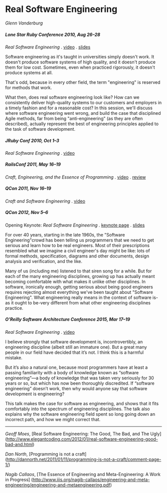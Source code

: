 # Real Software Engineering
*Glenn Vanderburg*


##### Lone Star Ruby Conference 2010, Aug 26–28
*Real Software Engineering*
. [video](http://www.youtube.com/watch?v=NP9AIUT9nos)
. [slides](http://cdn.oreillystatic.com/en/assets/1/event/40/Real%20Software%20Engineering%20Presentation.pdf)

Software engineering as it's taught in universities simply doesn't work. It
doesn't produce software systems of high quality, and it doesn't produce them
for low cost. Sometimes, even when practiced rigorously, it doesn't produce
systems at all.

That's odd, because in every other field, the term "engineering" is reserved
for methods that work.

What then, does real software engineering look like? How can we consistently
deliver high-quality systems to our customers and employers in a timely fashion
and for a reasonable cost? In this session, we'll discuss where software
engineering went wrong, and build the case that disciplined Agile methods, far
from being "anti-engineering" (as they are often described), actually represent
the best of engineering principles applied to the task of software development.


##### JRuby Conf 2010, Oct 1–3
*Real Software Engineering*
. [video](https://vimeo.com/16287115)


##### RailsConf 2011, May 16–19
*Craft, Engineering, and the Essence of Programming*
. [video](http://www.youtube.com/watch?v=LlTiMUzLMgM)
. [review](http://trevmex.com/post/5645499987/craft-engineering-and-the-essence-of-programming)


##### QCon 2011, Nov 16–19
*Craft and Software Engineering*
. [video](http://www.infoq.com/presentations/Craft-and-Software-Engineering)


##### QCon 2012, Nov 5–6
Opening Keynote: *Real Software Engineering*
. [keynote page](http://qconsf.com/sf2012/sf2012/speaker/Glenn%2bVanderburg.html)
. [slides](http://qconsf.com/sf2012/dl/qcon-sanfran-2012/slides/GlennVanderburg_OpeningKeynoteRealSoftwareEngineering.pdf)

For over 40 years, starting in the late 1960s, the "Software Engineering"crowd
has been telling us programmers that we need to get serious and learn how to be
real engineers. Most of their prescriptions resembled what we imagine a civil
engineer's day might be like: lots of formal methods, specification, diagrams
and other documents, design analysis and verification, and the like.

Many of us (including me) listened to that siren song for a while. But for each
of the many engineering disciplines, growing up has actually meant becoming
comfortable with what makes it unlike other disciplines. In software,
ironically enough, getting serious about being good engineers requires
rejecting almost everything we've been taught about "Software Engineering".
What engineering really means in the context of software is-as it ought to
be-very different from what other engineering disciplines practice.



##### O'Reilly Software Architecture Conference 2015, Mar 17–19
*Real Software Engineering*
. [video](http://www.youtube.com/watch?v=zDEpeWQHtFU)

I believe strongly that software development is, incontrovertibly, an
engineering discipline (albeit still an immature one). But a great many people
in our field have decided that it’s not. I think this is a harmful mistake.

But it’s also a natural one, because most programmers have at least a passing
familiarity with a body of knowledge known as “software engineering”—a body of
knowledge that was taken very seriously for 30 years or so, but which has now
been thoroughly discredited. If “software engineering” doesn’t work, then why
would anyone say that software development is engineering?

This talk makes the case for software as engineering, and shows that it fits
comfortably into the spectrum of engineering disciplines. The talk also
explains why the software engineering field spent so long going down an
incorrect path, and how we might correct that.



----------------------------

*Geoff Moes*,
[Real Software Engineering: The Good, The Bad, and The Ugly]
(http://www.elegantcoding.com/2012/01/real-software-engineering-good-bad-and.html)

*Dan North*,
[Programming is not a craft]
(http://dannorth.net/2011/01/11/programming-is-not-a-craft/comment-page-1/)

*Nagib Callaos*,
[The Essence of Engineering and Meta-Engineering: A Work in Progress]
(http://www.iiis.org/nagib-callaos/engineering-and-meta-engineering/engineering-and-metaengineering.pdf)
